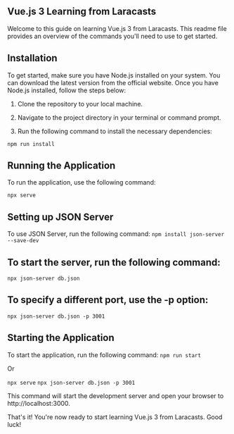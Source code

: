 ## Vue.js 3 Learning from Laracasts
Welcome to this guide on learning Vue.js 3 from Laracasts. This readme file provides an overview of the commands you'll need to use to get started.

## Installation
To get started, make sure you have Node.js installed on your system. You can download the latest version from the official website. Once you have Node.js installed, follow the steps below:

1. Clone the repository to your local machine.

2. Navigate to the project directory in your terminal or command prompt.

3. Run the following command to install the necessary dependencies:

```npm run install```

## Running the Application
To run the application, use the following command:

```npx serve```

## Setting up JSON Server
To use JSON Server, run the following command:
```npm install json-server --save-dev```


## To start the server, run the following command:
```npx json-server db.json```

## To specify a different port, use the -p option:
```npx json-server db.json -p 3001```

## Starting the Application
To start the application, run the following command:
```npm run start```

Or

```npx serve```
```npx json-server db.json -p 3001```

This command will start the development server and open your browser to http://localhost:3000.

That's it! You're now ready to start learning Vue.js 3 from Laracasts. Good luck!